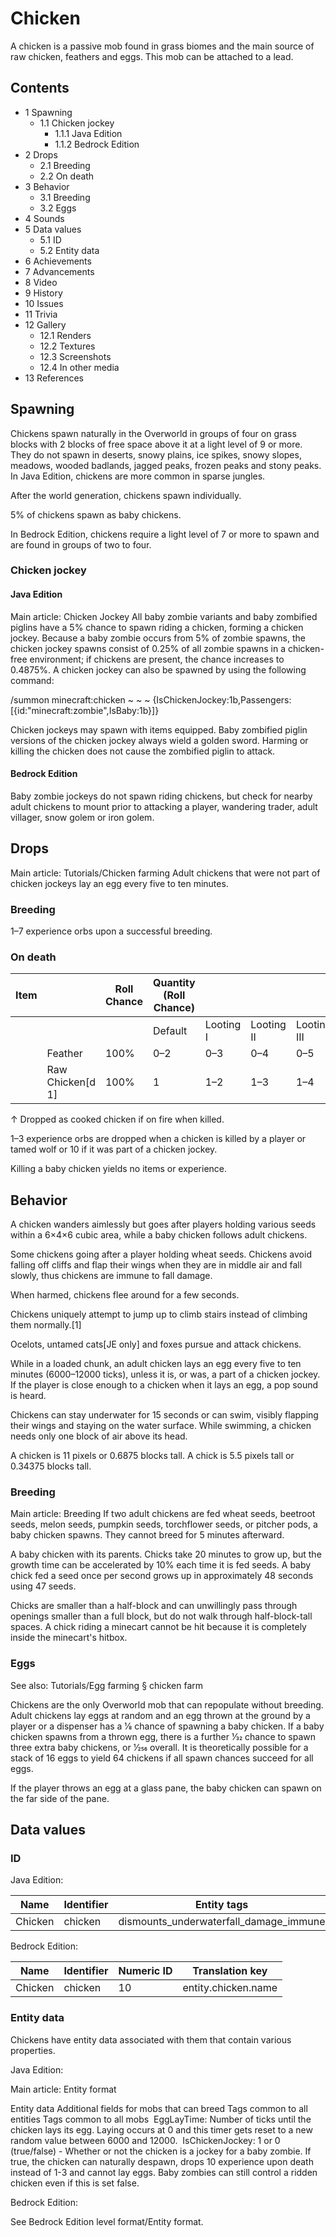 # Chicken
A chicken is a passive mob found in grass biomes and the main source of raw chicken, feathers and eggs. This mob can be attached to a lead.

## Contents
- 1 Spawning
	- 1.1 Chicken jockey
		- 1.1.1 Java Edition
		- 1.1.2 Bedrock Edition
- 2 Drops
	- 2.1 Breeding
	- 2.2 On death
- 3 Behavior
	- 3.1 Breeding
	- 3.2 Eggs
- 4 Sounds
- 5 Data values
	- 5.1 ID
	- 5.2 Entity data
- 6 Achievements
- 7 Advancements
- 8 Video
- 9 History
- 10 Issues
- 11 Trivia
- 12 Gallery
	- 12.1 Renders
	- 12.2 Textures
	- 12.3 Screenshots
	- 12.4 In other media
- 13 References

## Spawning
Chickens spawn naturally in the Overworld in groups of four on grass blocks with 2 blocks of free space above it at a light level of 9 or more. They do not spawn in deserts, snowy plains, ice spikes, snowy slopes, meadows, wooded badlands, jagged peaks, frozen peaks and stony peaks. 
In Java Edition, chickens are more common in sparse jungles.

After the world generation, chickens spawn individually.

5% of chickens spawn as baby chickens. 

In Bedrock Edition, chickens require a light level of 7 or more to spawn and are found in groups of two to four.

### Chicken jockey
#### Java Edition
Main article: Chicken Jockey
All baby zombie variants and baby zombified piglins have a 5% chance to spawn riding a chicken, forming a chicken jockey. Because a baby zombie occurs from 5% of zombie spawns, the chicken jockey spawns consist of 0.25% of all zombie spawns in a chicken-free environment; if chickens are present, the chance increases to 0.4875%. A chicken jockey can also be spawned by using the following command: 

/summon minecraft:chicken ~ ~ ~ {IsChickenJockey:1b,Passengers:[{id:"minecraft:zombie",IsBaby:1b}]}

Chicken jockeys may spawn with items equipped. Baby zombified piglin versions of the chicken jockey always wield a golden sword. Harming or killing the chicken does not cause the zombified piglin to attack.

#### Bedrock Edition
Baby zombie jockeys do not spawn riding chickens, but check for nearby adult chickens to mount prior to attacking a player, wandering trader, adult villager, snow golem or iron golem.

## Drops
Main article: Tutorials/Chicken farming
Adult chickens that were not part of chicken jockeys lay an egg every five to ten minutes.

### Breeding
1–7 experience orbs upon a successful breeding.

### On death
| Item |                  | Roll Chance | Quantity (Roll Chance) |           |            |             |
|------|------------------|-------------|------------------------|-----------|------------|-------------|
|      |                  |             | Default                | Looting I | Looting II | Looting III |
|      | Feather          | 100%        | 0–2                    | 0–3       | 0–4        | 0–5         |
|      | Raw Chicken[d 1] | 100%        | 1                      | 1–2       | 1–3        | 1–4         |


↑ Dropped as cooked chicken if on fire when killed.


1–3 experience orbs are dropped when a chicken is killed by a player or tamed wolf or 10 if it was part of a chicken jockey.

Killing a baby chicken yields no items or experience.

## Behavior
A chicken wanders aimlessly but goes after players holding various seeds within a 6×4×6 cubic area, while a baby chicken follows adult chickens.

Some chickens going after a player holding wheat seeds.
Chickens avoid falling off cliffs and flap their wings when they are in middle air and fall slowly, thus chickens are immune to fall damage.  

When harmed, chickens flee around for a few seconds. 

Chickens uniquely attempt to jump up to climb stairs instead of climbing them normally.[1]

Ocelots, untamed cats‌[JE  only] and foxes pursue and attack chickens. 

While in a loaded chunk, an adult chicken lays an egg every five to ten minutes (6000–12000 ticks), unless it is, or was, a part of a chicken jockey. If the player is close enough to a chicken when it lays an egg, a pop sound is heard.

Chickens can stay underwater for 15 seconds or can swim, visibly flapping their wings and staying on the water surface. While swimming, a chicken needs only one block of air above its head.

A chicken is 11 pixels or 0.6875 blocks tall. A chick is 5.5 pixels tall or 0.34375 blocks tall.

### Breeding
Main article: Breeding
If two adult chickens are fed wheat seeds, beetroot seeds, melon seeds, pumpkin seeds, torchflower seeds, or pitcher pods, a baby chicken spawns. They cannot breed for 5 minutes afterward.

A baby chicken with its parents.
Chicks take 20 minutes to grow up, but the growth time can be accelerated by 10% each time it is fed seeds. A baby chick fed a seed once per second grows up in approximately 48 seconds using 47 seeds.

Chicks are smaller than a half-block and can unwillingly pass through openings smaller than a full block, but do not walk through half-block-tall spaces. A chick riding a minecart cannot be hit because it is completely inside the minecart's hitbox.

### Eggs
See also: Tutorials/Egg farming § chicken farm

Chickens are the only Overworld mob that can repopulate without breeding. Adult chickens lay eggs at random and an egg thrown at the ground by a player or a dispenser has a 1⁄8 chance of spawning a baby chicken. If a baby chicken spawns from a thrown egg, there is a further 1⁄32 chance to spawn three extra baby chickens, or 1⁄256 overall. It is theoretically possible for a stack of 16 eggs to yield 64 chickens if all spawn chances succeed for all eggs.

If the player throws an egg at a glass pane, the baby chicken can spawn on the far side of the pane.

## Data values
### ID
Java Edition:

| Name    | Identifier | Entity tags                            | Translation key          |
|---------|------------|----------------------------------------|--------------------------|
| Chicken | chicken    | dismounts_underwaterfall_damage_immune | entity.minecraft.chicken |

Bedrock Edition:

| Name    | Identifier | Numeric ID | Translation key     |
|---------|------------|------------|---------------------|
| Chicken | chicken    | 10         | entity.chicken.name |

### Entity data
Chickens have entity data associated with them that contain various properties.

Java Edition:

Main article: Entity format

 Entity data
Additional fields for mobs that can breed
Tags common to all entities
Tags common to all mobs
 EggLayTime: Number of ticks until the chicken lays its egg. Laying occurs at 0 and this timer gets reset to a new random value between 6000 and 12000.
 IsChickenJockey: 1 or 0 (true/false) - Whether or not the chicken is a jockey for a baby zombie. If true, the chicken can naturally despawn, drops 10 experience upon death instead of 1-3 and cannot lay eggs. Baby zombies can still control a ridden chicken even if this is set false.

Bedrock Edition:

See Bedrock Edition level format/Entity format.

